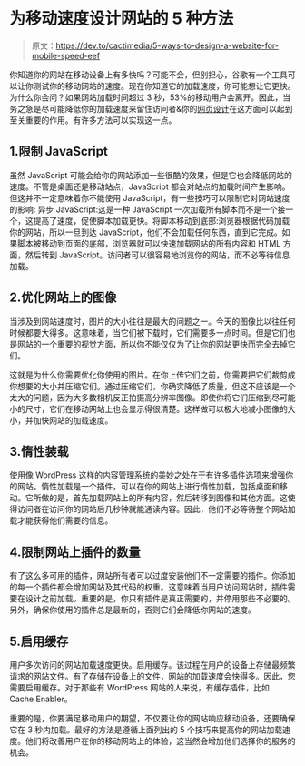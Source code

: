 # 为移动速度设计网站的 5 种方法

> 原文：<https://dev.to/cactimedia/5-ways-to-design-a-website-for-mobile-speed-eef>

你知道你的网站在移动设备上有多快吗？可能不会，但别担心，谷歌有一个工具可以让你测试你的移动网站的速度。现在你知道它的加载速度，你可能想让它更快。为什么你会问？如果网站加载时间超过 3 秒，53%的移动用户会离开。因此，当务之急是尽可能降低你的加载速度来留住访问者&你的[网页设计](https://www.cactimedia.ae)在这方面可以起到至关重要的作用。有许多方法可以实现这一点。

## 1.限制 JavaScript

虽然 JavaScript 可能会给你的网站添加一些很酷的效果，但是它也会降低网站的速度。不管是桌面还是移动站点，JavaScript 都会对站点的加载时间产生影响。但这并不一定意味着你不能使用 JavaScript，有一些技巧可以限制它对网站速度的影响:
异步 JavaScript:这是一种 JavaScript 一次加载所有脚本而不是一个接一个，这提高了速度，促使脚本加载更快。将脚本移动到底部:浏览器根据代码加载你的网站，所以一旦到达 JavaScript，他们不会加载任何东西，直到它完成。如果脚本被移动到页面的底部，浏览器就可以快速加载网站的所有内容和 HTML 方面，然后转到 JavaScript。访问者可以很容易地浏览你的网站，而不必等待信息加载。

## 2.优化网站上的图像

当涉及到网站速度时，图片的大小往往是最大的问题之一。今天的图像比以往任何时候都要大得多。这意味着，当它们被下载时，它们需要多一点时间。但是它们也是网站的一个重要的视觉方面，所以你不能仅仅为了让你的网站更快而完全去掉它们。

这就是为什么你需要优化你使用的图片。在你上传它们之前，你需要把它们裁剪成你想要的大小并压缩它们。通过压缩它们，你确实降低了质量，但这不应该是一个太大的问题，因为大多数相机反正拍摄高分辨率图像。即使你将它们压缩到尽可能小的尺寸，它们在移动网站上也会显示得很清楚。这样做可以极大地减小图像的大小，并加快网站的加载速度。

## 3.惰性装载

使用像 WordPress 这样的内容管理系统的美妙之处在于有许多插件选项来增强你的网站。惰性加载是一个插件，可以在你的网站上进行惰性加载，包括桌面和移动。它所做的是，首先加载网站上的所有内容，然后转移到图像和其他方面。这使得访问者在访问你的网站后几秒钟就能通读内容。因此，他们不必等待整个网站加载才能获得他们需要的信息。

## 4.限制网站上插件的数量

有了这么多可用的插件，网站所有者可以过度安装他们不一定需要的插件。你添加的每一个插件都会增加网站及其代码的权重。这意味着当用户访问网站时，插件需要在设计之前加载。重要的是，你只有插件是真正需要的，并停用那些不必要的。另外，确保你使用的插件总是最新的，否则它们会降低你网站的速度。

## 5.启用缓存

用户多次访问的网站加载速度更快。启用缓存。该过程在用户的设备上存储最频繁请求的网站文件。有了存储在设备上的文件，网站的加载速度会快得多。因此，您需要启用缓存。对于那些有 WordPress 网站的人来说，有缓存插件，比如 Cache Enabler。

重要的是，你要满足移动用户的期望，不仅要让你的网站响应移动设备，还要确保它在 3 秒内加载。最好的方法是遵循上面列出的 5 个技巧来提高你的网站加载速度。他们将改善用户在你的移动网站上的体验，这当然会增加他们选择你的服务的机会。